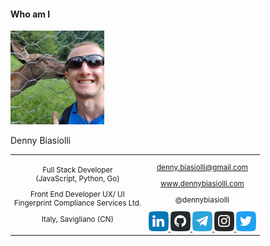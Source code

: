 #### Who am I

<!-- <div class="r-stack">
  <img class="fragment fade-out" data-fragment-index="0" src="slides/migrate-to-vue3/images/profile-01.jpg" width="150" height="150">
  <img class="fragment current-visible"  data-fragment-index="0" src="slides/migrate-to-vue3/images/profile-02.jpg" width="150" height="150">
  <img class="fragment" src="slides/migrate-to-vue3/images/profile-03.jpg" width="150" height="150">
</div> -->
<img src="slides/migrate-to-vue3/images/profile-01.jpg" width="150" height="150">

Denny Biasiolli

<small>
<table>
<tr>
<td style="text-align:center;">

Full Stack Developer<br>(JavaScript, Python, Go)

Front End Developer UX/ UI<br>Fingerprint Compliance Services Ltd.

Italy, Savigliano (CN)

</td>

<td style="text-align:center;">

<a href="mailto:denny.biasiolli@gmail.com" target="_blank">denny.biasiolli@gmail.com</a>

<a href="https://www.dennybiasiolli.com" target="_blank">www.dennybiasiolli.com</a>

@dennybiasiolli

<a href="https://www.linkedin.com/in/dennybiasiolli/" target="_blank">
    <img src="slides/images/linkedin.png" title="LinkedIn" />
</a>
<a href="https://github.com/dennybiasiolli" target="_blank">
    <img src="slides/images/github.png" title="GitHub" />
</a>
<a href="https://t.me/dennybiasiolli" target="_blank">
    <img src="slides/images/telegram.png" title="Telegram" />
</a>
<a href="https://www.instagram.com/dennybiasiolli/" target="_blank">
    <img src="slides/images/instagram.png" title="Instagram" />
</a>
<a href="https://twitter.com/DennyBiasiolli" target="_blank">
    <img src="slides/images/twitter.png" title="Twitter" />
</a>

</td>
</tr>
</table>
</small>


<aside class="notes">
</aside>
